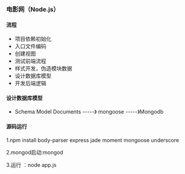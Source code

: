 ### 电影网（Node.js）

#### 流程

- 项目依赖初始化
- 入口文件编码
- 创建视图
- 测试前端流程
- 样式开发，伪造模块数据
- 设计数据库模型
- 开发后端逻辑

#### 设计数据库模型

- Schema Model Documents -----》 mongoose -----》Mongodb

#### 源码运行

1.npm install body-parser express jade moment mongoose underscore

2.mongod启动:mongod

3.运行 ：node app.js

